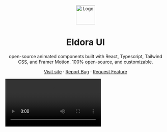 <div align="center">
  <a href="https://github.com/karthikmudunuri/eldoraui">


 <img src="https://github.com/user-attachments/assets/02d84173-c513-4180-936f-35c24ec38209" alt="Logo" width="60" height="60">
  </a>
  <h1 align="center">Eldora UI</h1>
  <p align="center">
   open-source animated components built with React, Typescript, Tailwind CSS, and Framer Motion.
100% open-source, and customizable.
  </p>
  <p>
    
   <a href="https://www.eldoraui.site/">Visit site</a>
    ·
    <a href="https://github.com/karthikmudunuri/eldoraui/issues">Report Bug</a>
    ·
    <a href="https://github.com/karthikmudunuri/eldoraui/issues">Request Feature</a>
  </p>
</div>

<!-- ABOUT THE PROJECT -->
<video src="https://github.com/user-attachments/assets/ea983729-19ef-498f-96fc-d098c56441c0" controls autoplay />




## Explore components

Visit [https://www.eldoraui.site/components](https://www.eldoraui.site/components) to view the documentation.

## About The Project

 open-source animated components built with React, Typescript, Tailwind CSS, and Framer Motion.
100% open-source, and customizable.

If you want to join this journey, <a href="https://discord.gg/">join our discord community</a>

## License

Licensed under the [MIT license.]([https://www.eldoraui.site/components](https://github.com/karthikmudunuri/eldoraui/blob/main/LICENSE))
